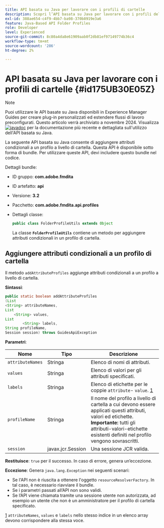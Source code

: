 ```yaml
---
title: API basata su Java per lavorare con i profili di cartelle
description: Scopri l’API basata su Java per lavorare con i profili delle cartelle
exl-id: 388ae654-c4f9-4bb7-ba98-370b8919e3a6
feature: Java-Based API Folder Profiles
role: Developer
level: Experienced
source-git-commit: 8c80a4da8e61909aab0f2db81ef97149774b36c4
workflow-type: tm+mt
source-wordcount: '286'
ht-degree: 2%

---
```


# API basata su Java per lavorare con i profili di cartelle {#id175UB30E05Z}

>[!NOTE]
>
> Puoi utilizzare le API basate su Java disponibili in Experience Manager Guides per creare plug-in personalizzati ed estendere flussi di lavoro preconfigurati. Questo articolo verrà archiviato a novembre 2024.
> Visualizza [![javadoc](https://javadoc.io/badge2/com.adobe.aem/aem-guides-sdk-api/javadoc.svg)](https://javadoc.io/doc/com.adobe.aem/aem-guides-sdk-api) per la documentazione più recente e dettagliata sull&#39;utilizzo dell&#39;API basata su Java.




La seguente API basata su Java consente di aggiungere attributi condizionali a un profilo a livello di cartella. Questa API è disponibile sotto forma di bundle. Per utilizzare queste API, devi includere questo bundle nel codice.

Dettagli bundle:

- ID gruppo: **com.adobe.fmdita**

- ID artefatto: **api**

- Versione: **3.2**

- Pacchetto: **com.adobe.fmdita.api.profiles**

- Dettagli classe:

  ```JAVA
  public class FolderProfileUtils extends Object
  ```

  La classe **`FolderProfileUtils`** contiene un metodo per aggiungere attributi condizionali in un profilo di cartella.


## Aggiungere attributi condizionali a un profilo di cartella

Il metodo ``addAttributeProfiles`` aggiunge attributi condizionali a un profilo a livello di cartella.

**Sintassi**:

```JAVA
public static boolean addAttributeProfiles
(List
<String> attributeNames, 
List
    <String> values, 
List
        <String> labels,
String profileName, 
Session session) throws GuidesApiException
```

**Parametri**:

| Nome | Tipo | Descrizione |
|----|----|-----------|
| ``attributeNames`` | Stringa | Elenco di nomi di attributi. |
| ``values`` | Stringa | Elenco di valori per gli attributi specificati. |
| `labels` | Stringa | Elenco di etichette per le coppie `attribute`- `value`. [1](#fntarg_1) |
| `profileName` | Stringa | Il nome del profilo a livello di cartella a cui devono essere applicati questi attributi, valori ed etichette. **Importante:** tutti gli attributi-valori-etichette esistenti definiti nel profilo vengono sovrascritti. |
| `session` | javax.jcr.Session | Una sessione JCR valida. |

**Restituisce**:
`true` per il successo. In caso di errore, genera un’eccezione.

**Eccezione**:
Genera ``java.lang.Exception`` nei seguenti scenari:

- Se l&#39;API non è riuscita a ottenere l&#39;oggetto `resourceResolverFactory`. In tal caso, è necessario riavviare il bundle.
- Se i parametri passati all’API non sono validi.
- Se l’API viene chiamata tramite una sessione utente non autorizzata, ad esempio un utente che non è un amministratore per il profilo di cartella specificato.

[1](#fnsrc_1) `attributeNames`, `values` e `labels` nello stesso indice in un elenco array devono corrispondere alla stessa voce.
